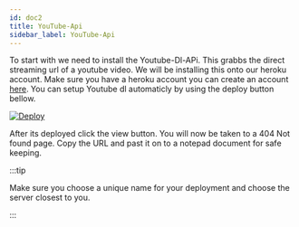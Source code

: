 ```yaml
---
id: doc2
title: YouTube-Api
sidebar_label: YouTube-Api
---
```


To start with we need to install the Youtube-Dl-APi. This grabbs the direct streaming url of a youtube video. We will be installing this onto our heroku account. Make sure you have a heroku account you can create an account [here](https://signup.heroku.com/).  You can setup Youtube dl automaticly by using the deploy button bellow.

[![Deploy](https://www.herokucdn.com/deploy/button.svg)](https://heroku.com/deploy?template=https://github.com/andrewstech/youtube-dl-api-server)

After its deployed click the view button. You will now be taken to a 404 Not found page. Copy the URL and past it on to a notepad document for safe keeping.

:::tip

Make sure you choose a unique name for your deployment and choose the server closest to you.

:::

